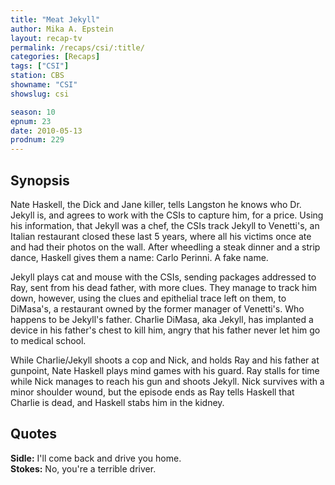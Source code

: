 ```yaml
---
title: "Meat Jekyll"
author: Mika A. Epstein
layout: recap-tv
permalink: /recaps/csi/:title/
categories: [Recaps]
tags: ["CSI"]
station: CBS
showname: "CSI"
showslug: csi

season: 10
epnum: 23  
date: 2010-05-13
prodnum: 229  
---
```


## Synopsis

Nate Haskell, the Dick and Jane killer, tells Langston he knows who Dr. Jekyll is, and agrees to work with the CSIs to capture him, for a price. Using his information, that Jekyll was a chef, the CSIs track Jekyll to Venetti's, an Italian restaurant closed these last 5 years, where all his victims once ate and had their photos on the wall. After wheedling a steak dinner and a strip dance, Haskell gives them a name: Carlo Perinni. A fake name.

Jekyll plays cat and mouse with the CSIs, sending packages addressed to Ray, sent from his dead father, with more clues. They manage to track him down, however, using the clues and epithelial trace left on them, to DiMasa's, a restaurant owned by the former manager of Venetti's. Who happens to be Jekyll's father. Charlie DiMasa, aka Jekyll, has implanted a device in his father's chest to kill him, angry that his father never let him go to medical school.

While Charlie/Jekyll shoots a cop and Nick, and holds Ray and his father at gunpoint, Nate Haskell plays mind games with his guard. Ray stalls for time while Nick manages to reach his gun and shoots Jekyll. Nick survives with a minor shoulder wound, but the episode ends as Ray tells Haskell that Charlie is dead, and Haskell stabs him in the kidney.

## Quotes

**Sidle:** I'll come back and drive you home.  
**Stokes:** No, you're a terrible driver.

